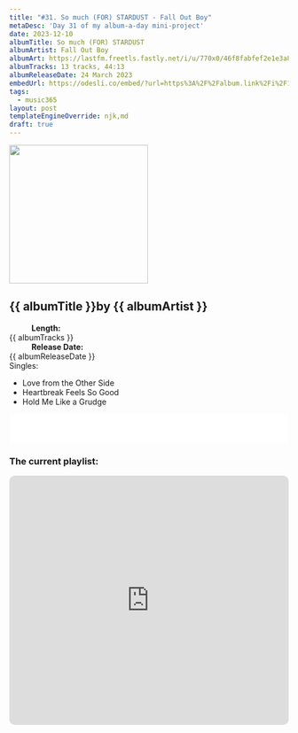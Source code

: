 ```yaml
---
title: "#31. So much (FOR) STARDUST - Fall Out Boy"
metaDesc: 'Day 31 of my album-a-day mini-project'
date: 2023-12-10
albumTitle: So much (FOR) STARDUST
albumArtist: Fall Out Boy
albumArt: https://lastfm.freetls.fastly.net/i/u/770x0/46f8fabfef2e1e3a82a2a612c9c2b82c.jpg#46f8fabfef2e1e3a82a2a612c9c2b82c
albumTracks: 13 tracks, 44:13
albumReleaseDate: 24 March 2023
embedUrl: https://odesli.co/embed/?url=https%3A%2F%2Falbum.link%2Fi%2F1697584939&theme=light
tags:
  - music365
layout: post
templateEngineOverride: njk,md
draft: true
---
```

<aside class="album-profile">
  <div class="album-profile__image">
    <img class="album-image" width="250" height="250" crossorigin="anonymous" src="{{ albumArt }}"/>
  </div>
  <div class="aside__content">
    <h1><strong>{{ albumTitle }}</strong>by {{ albumArtist }}</h1>
    <dl>
      <div>
        <dd><strong>Length:</strong></dd>
        <dt>{{ albumTracks }}</dt>
      </div>
      <div>
        <dd><strong>Release Date:</strong></dd>
        <dt>{{ albumReleaseDate }}</dt>
      </div>
      <div class="singles">
        <span>Singles:</span>
        <ul>
          <li>Love from the Other Side</li>
          <li>Heartbreak Feels So Good</li>
          <li>Hold Me Like a Grudge</li>
        </ul>
      </div>
    </dl>
    <div class="color-grid">
      <div class="color-grid__container">
					<span class="color color--1"></span>
					<span class="color color--2"></span>
					<span class="color color--3"></span>
      </div>
    </div>
  </div>
</aside>

<iframe width="100%" height="52" src={{ embedUrl }} frameborder="0" allowfullscreen sandbox="allow-same-origin allow-scripts allow-presentation allow-popups allow-popups-to-escape-sandbox" allow="clipboard-read; clipboard-write"></iframe>

### The current playlist:

<iframe allow="autoplay *; encrypted-media *; fullscreen *; clipboard-write" frameborder="0" height="450" style="width:100%;max-width:660px;overflow:hidden;border-radius:10px;" sandbox="allow-forms allow-popups allow-same-origin allow-scripts allow-storage-access-by-user-activation allow-top-navigation-by-user-activation" src="https://embed.music.apple.com/gb/playlist/music365/pl.u-AkAmEd9ix4MAZYJ"></iframe>
